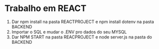 # Trabalho em REACT

1. Dar npm install na pasta REACTPROJECT e npm install dotenv na pasta BACKEND
2. Importar o SQL e mudar o .ENV pro dados do seu MYSQL
3. Dar NPM START na pasta REACPROJECT e node server.js na pasta do BACKEND
